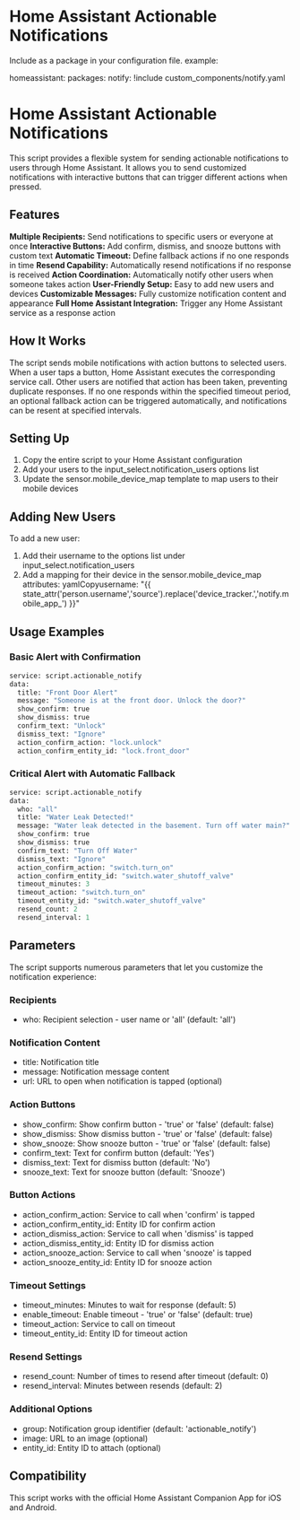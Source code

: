 # Home Assistant Actionable Notifications

Include as a package in your configuration file.
example:

homeassistant:
  packages:
    notify: !include custom_components/notify.yaml



# Home Assistant Actionable Notifications
This script provides a flexible system for sending actionable notifications to users through Home Assistant. It allows you to send customized notifications with interactive buttons that can trigger different actions when pressed.
## Features

**Multiple Recipients:** Send notifications to specific users or everyone at once
**Interactive Buttons:** Add confirm, dismiss, and snooze buttons with custom text
**Automatic Timeout:** Define fallback actions if no one responds in time
**Resend Capability:** Automatically resend notifications if no response is received
**Action Coordination:** Automatically notify other users when someone takes action
**User-Friendly Setup:** Easy to add new users and devices
**Customizable Messages:** Fully customize notification content and appearance
**Full Home Assistant Integration:** Trigger any Home Assistant service as a response action

## How It Works
The script sends mobile notifications with action buttons to selected users. When a user taps a button, Home Assistant executes the corresponding service call. Other users are notified that action has been taken, preventing duplicate responses.
If no one responds within the specified timeout period, an optional fallback action can be triggered automatically, and notifications can be resent at specified intervals.
## Setting Up

1. Copy the entire script to your Home Assistant configuration
2. Add your users to the input_select.notification_users options list
3. Update the sensor.mobile_device_map template to map users to their mobile devices

## Adding New Users
To add a new user:

1. Add their username to the options list under input_select.notification_users
2. Add a mapping for their device in the sensor.mobile_device_map attributes:
yamlCopyusername: "{{ state_attr('person.username','source').replace('device_tracker.','notify.mobile_app_') }}"


## Usage Examples
### Basic Alert with Confirmation
```python
service: script.actionable_notify
data:
  title: "Front Door Alert"
  message: "Someone is at the front door. Unlock the door?"
  show_confirm: true
  show_dismiss: true
  confirm_text: "Unlock"
  dismiss_text: "Ignore"
  action_confirm_action: "lock.unlock"
  action_confirm_entity_id: "lock.front_door"
```
### Critical Alert with Automatic Fallback
```python
service: script.actionable_notify
data:
  who: "all"
  title: "Water Leak Detected!"
  message: "Water leak detected in the basement. Turn off water main?"
  show_confirm: true
  show_dismiss: true
  confirm_text: "Turn Off Water"
  dismiss_text: "Ignore"
  action_confirm_action: "switch.turn_on"
  action_confirm_entity_id: "switch.water_shutoff_valve"
  timeout_minutes: 3
  timeout_action: "switch.turn_on"
  timeout_entity_id: "switch.water_shutoff_valve"
  resend_count: 2
  resend_interval: 1
```
## Parameters
The script supports numerous parameters that let you customize the notification experience:
### Recipients

* who: Recipient selection - user name or 'all' (default: 'all')

### Notification Content

* title: Notification title
* message: Notification message content
* url: URL to open when notification is tapped (optional)

### Action Buttons

* show_confirm: Show confirm button - 'true' or 'false' (default: false)
* show_dismiss: Show dismiss button - 'true' or 'false' (default: false)
* show_snooze: Show snooze button - 'true' or 'false' (default: false)
* confirm_text: Text for confirm button (default: 'Yes')
* dismiss_text: Text for dismiss button (default: 'No')
* snooze_text: Text for snooze button (default: 'Snooze')

### Button Actions

* action_confirm_action: Service to call when 'confirm' is tapped
* action_confirm_entity_id: Entity ID for confirm action
* action_dismiss_action: Service to call when 'dismiss' is tapped
* action_dismiss_entity_id: Entity ID for dismiss action
* action_snooze_action: Service to call when 'snooze' is tapped
* action_snooze_entity_id: Entity ID for snooze action

### Timeout Settings

* timeout_minutes: Minutes to wait for response (default: 5)
* enable_timeout: Enable timeout - 'true' or 'false' (default: true)
* timeout_action: Service to call on timeout
* timeout_entity_id: Entity ID for timeout action

### Resend Settings

* resend_count: Number of times to resend after timeout (default: 0)
* resend_interval: Minutes between resends (default: 2)

### Additional Options

* group: Notification group identifier (default: 'actionable_notify')
* image: URL to an image (optional)
* entity_id: Entity ID to attach (optional)

## Compatibility
This script works with the official Home Assistant Companion App for iOS and Android.

